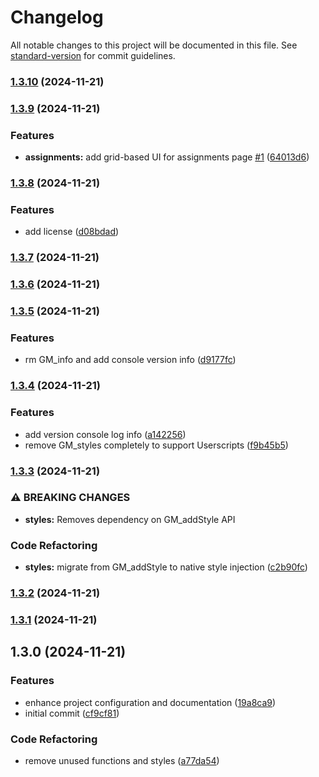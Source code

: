 # Changelog

All notable changes to this project will be documented in this file. See [standard-version](https://github.com/conventional-changelog/standard-version) for commit guidelines.

### [1.3.10](https://github.com/evannotfound/omnivox-optimizer/compare/v1.3.9...v1.3.10) (2024-11-21)

### [1.3.9](https://github.com/evannotfound/omnivox-optimizer/compare/v1.3.8...v1.3.9) (2024-11-21)


### Features

* **assignments:** add grid-based UI for assignments page [#1](https://github.com/evannotfound/omnivox-optimizer/issues/1) ([64013d6](https://github.com/evannotfound/omnivox-optimizer/commit/64013d6228a0886603c1d055934f7f12cf17af31))

### [1.3.8](https://github.com/evannotfound/omnivox-optimizer/compare/v1.3.7...v1.3.8) (2024-11-21)


### Features

* add license ([d08bdad](https://github.com/evannotfound/omnivox-optimizer/commit/d08bdad609726bc82d8879c18bc39a18777e259d))

### [1.3.7](https://github.com/evannotfound/omnivox-optimizer/compare/v1.3.6...v1.3.7) (2024-11-21)

### [1.3.6](https://github.com/evannotfound/omnivox-optimizer/compare/v1.3.5...v1.3.6) (2024-11-21)

### [1.3.5](https://github.com/evannotfound/omnivox-optimizer/compare/v1.3.4...v1.3.5) (2024-11-21)


### Features

* rm GM_info and add console version info ([d9177fc](https://github.com/evannotfound/omnivox-optimizer/commit/d9177fc261da3e0d761f7bc966289ec185125d4b))

### [1.3.4](https://github.com/evannotfound/omnivox-optimizer/compare/v1.3.3...v1.3.4) (2024-11-21)


### Features

* add version console log info ([a142256](https://github.com/evannotfound/omnivox-optimizer/commit/a1422566a74461bed4c8804f413ba2343cfae366))
* remove GM_styles completely to support Userscripts ([f9b45b5](https://github.com/evannotfound/omnivox-optimizer/commit/f9b45b59cc3c89cba34cc64d14e5cdd188eef9df))

### [1.3.3](https://github.com/evannotfound/omnivox-optimizer/compare/v1.3.2...v1.3.3) (2024-11-21)


### ⚠ BREAKING CHANGES

* **styles:** Removes dependency on GM_addStyle API

### Code Refactoring

* **styles:** migrate from GM_addStyle to native style injection ([c2b90fc](https://github.com/evannotfound/omnivox-optimizer/commit/c2b90fc60b7e94b22b85b67341a137d77e46a684))

### [1.3.2](https://github.com/evannotfound/omnivox-optimizer/compare/v1.3.1...v1.3.2) (2024-11-21)

### [1.3.1](https://github.com/evannotfound/omnivox-optimizer/compare/v1.3.0...v1.3.1) (2024-11-21)

## 1.3.0 (2024-11-21)


### Features

* enhance project configuration and documentation ([19a8ca9](https://github.com/evannotfound/omnivox-optimizer/commit/19a8ca99383fb6f94f1e5b8969835dda77c93714))
* initial commit ([cf9cf81](https://github.com/evannotfound/omnivox-optimizer/commit/cf9cf8185ede854358a0a42f35936f39bf74aaa5))


### Code Refactoring

* remove unused functions and styles ([a77da54](https://github.com/evannotfound/omnivox-optimizer/commit/a77da5473b7b1532db37e13d539dc4f367ab747e))
